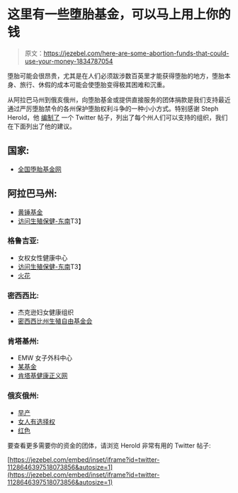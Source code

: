 # 这里有一些堕胎基金，可以马上用上你的钱

> 原文：<https://jezebel.com/here-are-some-abortion-funds-that-could-use-your-money-1834787054>

堕胎可能会很昂贵，尤其是在人们必须跋涉数百英里才能获得堕胎的地方，堕胎本身、旅行、休假的成本可能会使堕胎变得极其困难和沉重。



从阿拉巴马州到俄亥俄州，向堕胎基金或提供直接服务的团体捐款是我们支持最近通过严厉堕胎禁令的各州保护堕胎权利斗争的一种小小方式。特别感谢 Steph Herold，他 [编制了](https://twitter.com/StephHerold/status/1128646397518073856) 一个 Twitter 帖子，列出了每个州人们可以支持的组织，我们在下面列出了他的建议。

## 国家:

*   [全国堕胎基金网](https://abortionfunds.org/)

## 阿拉巴马州:

*   [黄锤基金](https://yellowhammerfund.org)
*   [访问生殖保健-东南](https://www.arc-southeast.org/)T3】

### 格鲁吉亚:

*   女权女性健康中心
*   [访问生殖保健-东南](https://www.arc-southeast.org/)T3】
*   [火花](http://www.sparkrj.org/)

### 密西西比:

*   杰克逊妇女健康组织
*   [密西西比州生殖自由基金会](https://msreprofreedomfund.org/)

### 肯塔基州:

*   EMW 女子外科中心
*   [某基金](https://kyafund.org/)
*   [肯塔基健康正义网](http://www.kentuckyhealthjusticenetwork.org/)

### 俄亥俄州:

*   [早产](https://www.preterm.org/)
*   [女人有选择权](http://www.womenhaveoptions.org/)
*   [红色](https://www.roott.org/)

要查看更多需要你的资金的团体，请浏览 Herold 非常有用的 Twitter 帖子:

 [https://jezebel.com/embed/inset/iframe?id=twitter-1128646397518073856&autosize=1](https://jezebel.com/embed/inset/iframe?id=twitter-1128646397518073856&autosize=1)